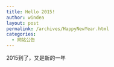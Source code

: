 ```yaml
---
title: Hello 2015!
author: windea
layout: post
permalink: /archives/HappyNewYear.html
categories:
  - 网站公告
---
```


2015到了，又是新的一年

